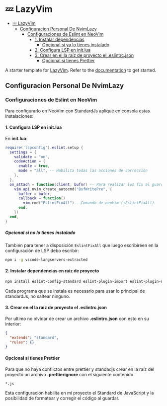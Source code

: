 # 💤 LazyVim

<!--toc:start-->

- [💤 LazyVim](#💤-lazyvim)
  - [Configuracion Personal De NvimLazy](#configuracion-personal-de-nvimlazy)
    - [Configuraciones de Eslint en NeoVim](#configuraciones-de-eslint-en-neovim)
      - [1. Instalar dependencias](#1-instalar-dependencias)
        - [Opcional si ya lo tienes instalado](#opcional-si-ya-lo-tienes-instalado)
      - [2. Configura LSP en init.lua](#2-configura-lsp-en-initlua)
      - [3. Crear en el la raíz de proyecto el .eslintrc.json](#3-crear-en-el-la-raíz-de-proyecto-el-eslintrcjson)
        - [Opcional si tienes Prettier](#opcional-si-tienes-prettier)

<!--toc:end-->

A starter template for [LazyVim](https://github.com/LazyVim/LazyVim).
Refer to the [documentation](https://lazyvim.github.io/installation) to get started.

## Configuracion Personal De NvimLazy

### Configuraciones de Eslint en NeoVim

Para configurarlo en NeoVim con StandardJs apliqué en consola estas instalaciones:

#### 1. Configura LSP en init.lua

En **init.lua**:

```lua
require('lspconfig').eslint.setup {
  settings = {
    validate = "on",
    codeAction = {
      enable = true,
      mode = "all", -- Habilita todas las acciones de corrección
    },
  },
  on_attach = function(client, bufnr) -- Para realizar los fix al guardar
    vim.api.nvim_create_autocmd("BufWritePre", {
      buffer = bufnr,
      callback = function()
        vim.cmd("EslintFixAll")-- Comando de neoVim (:EslintFixAll)
      end,
    })
  end,
}
```

##### Opcional si no lo tienes instalado

También para tener a disposición `EslintFixAll` que luego escribiréen
en la configuración de LSP debo escribir:

```bash
npm i -g vscode-langservers-extracted
```

#### 2. Instalar dependencias en raíz de proyecto

```bash
npm install eslint-config-standard eslint-plugin-import eslint-plugin-node eslint-plugin-promise --save-dev
```

Cada programa que se instala es necesario para usar lo
principal de standardJs, no saltear ninguno.

#### 3. Crear en el la raíz de proyecto el .eslintrc.json

Por ultimo no olvidar de crear un archivo **.eslintrc.json** con esto en su interior:

```JSON
{
  "extends": "standard",
  "rules": {}
}
```

#### Opcional si tienes Prettier

Para que no haya conflictos entre prettier y standadjs crear en la raíz del proyecto
un archivo **.prettierignore** con el siguiente contenido

```prettierignore
*.js
```

Esta configuracion habilita en mi proyecto el Standard de JavaScript y la posibilidad
de formatear y corregir el código al guardar.
